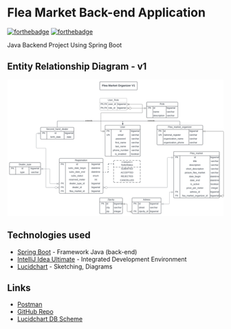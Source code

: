 # Flea Market Back-end Application

[![forthebadge](http://forthebadge.com/images/badges/built-with-love.svg)](http://forthebadge.com)
[![forthebadge](https://forthebadge.com/images/badges/powered-by-coffee.svg)](https://forthebadge.com)


Java Backend Project Using Spring Boot

## Entity Relationship Diagram - v1

![ERD](src/main/java/be/keivy/tfticlabosoloback/docs/diagrams/flea_market_organizer.svg)

## Technologies used

* [Spring Boot](https://start.spring.io/) - Framework Java (back-end)
* [IntelliJ Idea Ultimate](https://www.jetbrains.com/idea/) - Integrated Development Environment
* [Lucidchart](https://www.lucidchart.com/) - Sketching, Diagrams

## Links

* [Postman](https://www.postman.com/)
* [GitHub Repo](https://github.com/keivy-git/tftic-labo-solo-back)
* [Lucidchart DB Scheme](https://lucid.app/lucidchart/1e46af63-bf36-4c3a-9403-d64a0de8f505/edit?viewport_loc=-2004%2C-3%2C2466%2C1196%2C0_0&invitationId=inv_47d2c717-0833-4a51-9e90-6f9bcc81a03e)

